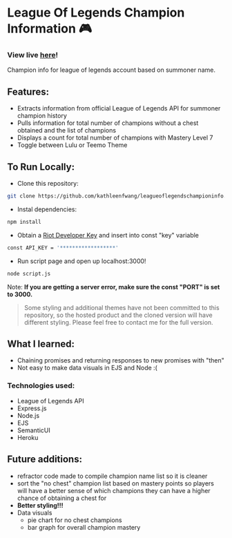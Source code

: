 

# League Of Legends Champion Information :video_game:
### View live [here](https://lolchampioninfo.herokuapp.com/)!
Champion info for league of legends account based on summoner name. 

## Features: 
- Extracts information from official League of Legends API for summoner champion history 
- Pulls information for total number of champions without a chest obtained and the list of champions 
- Displays a count for total number of champions with Mastery Level 7
- Toggle between Lulu or Teemo Theme 
  
## To Run Locally: 
- Clone this repository: 
```sh
git clone https://github.com/kathleenfwang/leagueoflegendschampioninfo.git
```
- Instal dependencies:  
```sh
npm install
```
- Obtain a [Riot Developer Key](https://developer.riotgames.com/) and insert into const "key" variable 
```sh
const API_KEY = '******************'
```
- Run script page and open up localhost:3000!
```sh
node script.js
```
Note: **If you are getting a server error, make sure the const "PORT" is set to 3000.**

> Some styling and additional themes have not been committed to this repository, so the hosted product and the cloned version will have different styling. Please feel free to contact me for the full version. 

## What I learned: 
- Chaining promises and returning responses to new promises with "then"
- Not easy to make data visuals in EJS and Node :( 
 

### Technologies used: 
- League of Legends API 
- Express.js  
- Node.js 
- EJS 
- SemanticUI 
- Heroku 

## Future additions: 
- refractor code made to compile champion name list so it is cleaner  
- sort the "no chest" champion list based on mastery points so players will have a better sense of which champions they can have a higher chance of obtaining a chest for 
- **Better styling!!!**
- Data visuals 
  - pie chart for no chest champions
  - bar graph for overall champion mastery 
 

